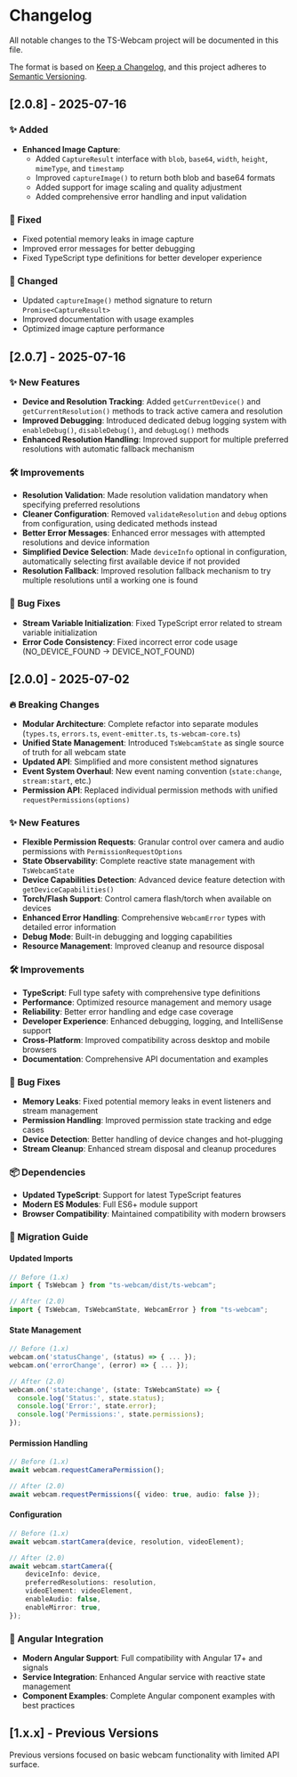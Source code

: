 # Changelog

All notable changes to the TS-Webcam project will be documented in this file.

The format is based on [Keep a Changelog](https://keepachangelog.com/en/1.0.0/),
and this project adheres to [Semantic Versioning](https://semver.org/spec/v2.0.0.html).

## [2.0.8] - 2025-07-16

### ✨ Added

- **Enhanced Image Capture**:
  - Added `CaptureResult` interface with `blob`, `base64`, `width`, `height`, `mimeType`, and `timestamp`
  - Improved `captureImage()` to return both blob and base64 formats
  - Added support for image scaling and quality adjustment
  - Added comprehensive error handling and input validation

### 🐛 Fixed

- Fixed potential memory leaks in image capture
- Improved error messages for better debugging
- Fixed TypeScript type definitions for better developer experience

### 🔄 Changed

- Updated `captureImage()` method signature to return `Promise<CaptureResult>`
- Improved documentation with usage examples
- Optimized image capture performance

## [2.0.7] - 2025-07-16

### ✨ New Features

- **Device and Resolution Tracking**: Added `getCurrentDevice()` and `getCurrentResolution()` methods to track active camera and resolution
- **Improved Debugging**: Introduced dedicated debug logging system with `enableDebug()`, `disableDebug()`, and `debugLog()` methods
- **Enhanced Resolution Handling**: Improved support for multiple preferred resolutions with automatic fallback mechanism

### 🛠️ Improvements

- **Resolution Validation**: Made resolution validation mandatory when specifying preferred resolutions
- **Cleaner Configuration**: Removed `validateResolution` and `debug` options from configuration, using dedicated methods instead
- **Better Error Messages**: Enhanced error messages with attempted resolutions and device information
- **Simplified Device Selection**: Made `deviceInfo` optional in configuration, automatically selecting first available device if not provided
- **Resolution Fallback**: Improved resolution fallback mechanism to try multiple resolutions until a working one is found

### 🐛 Bug Fixes

- **Stream Variable Initialization**: Fixed TypeScript error related to stream variable initialization
- **Error Code Consistency**: Fixed incorrect error code usage (NO_DEVICE_FOUND -> DEVICE_NOT_FOUND)

## [2.0.0] - 2025-07-02

### 🔥 Breaking Changes

- **Modular Architecture**: Complete refactor into separate modules (`types.ts`, `errors.ts`, `event-emitter.ts`, `ts-webcam-core.ts`)
- **Unified State Management**: Introduced `TsWebcamState` as single source of truth for all webcam state
- **Updated API**: Simplified and more consistent method signatures
- **Event System Overhaul**: New event naming convention (`state:change`, `stream:start`, etc.)
- **Permission API**: Replaced individual permission methods with unified `requestPermissions(options)`

### ✨ New Features

- **Flexible Permission Requests**: Granular control over camera and audio permissions with `PermissionRequestOptions`
- **State Observability**: Complete reactive state management with `TsWebcamState`
- **Device Capabilities Detection**: Advanced device feature detection with `getDeviceCapabilities()`
- **Torch/Flash Support**: Control camera flash/torch when available on devices
- **Enhanced Error Handling**: Comprehensive `WebcamError` types with detailed error information
- **Debug Mode**: Built-in debugging and logging capabilities
- **Resource Management**: Improved cleanup and resource disposal

### 🛠️ Improvements

- **TypeScript**: Full type safety with comprehensive type definitions
- **Performance**: Optimized resource management and memory usage
- **Reliability**: Better error handling and edge case coverage
- **Developer Experience**: Enhanced debugging, logging, and IntelliSense support
- **Cross-Platform**: Improved compatibility across desktop and mobile browsers
- **Documentation**: Comprehensive API documentation and examples

### 🐛 Bug Fixes

- **Memory Leaks**: Fixed potential memory leaks in event listeners and stream management
- **Permission Handling**: Improved permission state tracking and edge cases
- **Device Detection**: Better handling of device changes and hot-plugging
- **Stream Cleanup**: Enhanced stream disposal and cleanup procedures

### 📦 Dependencies

- **Updated TypeScript**: Support for latest TypeScript features
- **Modern ES Modules**: Full ES6+ module support
- **Browser Compatibility**: Maintained compatibility with modern browsers

### 🔄 Migration Guide

#### Updated Imports

```typescript
// Before (1.x)
import { TsWebcam } from "ts-webcam/dist/ts-webcam";

// After (2.0)
import { TsWebcam, TsWebcamState, WebcamError } from "ts-webcam";
```

#### State Management

```typescript
// Before (1.x)
webcam.on('statusChange', (status) => { ... });
webcam.on('errorChange', (error) => { ... });

// After (2.0)
webcam.on('state:change', (state: TsWebcamState) => {
  console.log('Status:', state.status);
  console.log('Error:', state.error);
  console.log('Permissions:', state.permissions);
});
```

#### Permission Handling

```typescript
// Before (1.x)
await webcam.requestCameraPermission();

// After (2.0)
await webcam.requestPermissions({ video: true, audio: false });
```

#### Configuration

```typescript
// Before (1.x)
await webcam.startCamera(device, resolution, videoElement);

// After (2.0)
await webcam.startCamera({
	deviceInfo: device,
	preferredResolutions: resolution,
	videoElement: videoElement,
	enableAudio: false,
	enableMirror: true,
});
```

### 🎯 Angular Integration

- **Modern Angular Support**: Full compatibility with Angular 17+ and signals
- **Service Integration**: Enhanced Angular service with reactive state management
- **Component Examples**: Complete Angular component examples with best practices

## [1.x.x] - Previous Versions

Previous versions focused on basic webcam functionality with limited API surface.
